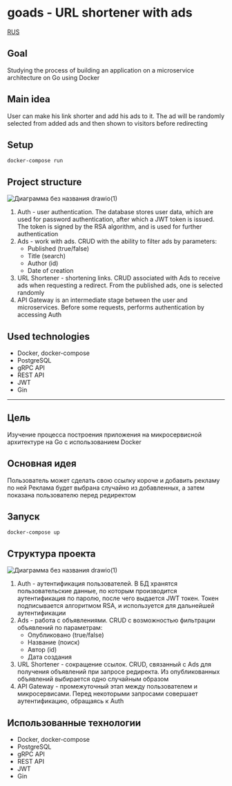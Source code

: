 # goads - URL shortener with ads

[RUS](#цель)

## Goal

Studying the process of building an application on a microservice architecture on Go using Docker

## Main idea

User can make his link shorter and add his ads to it.
The ad will be randomly selected from added ads and then shown to visitors before redirecting

## Setup

`docker-compose run`

## Project structure

![Диаграмма без названия drawio(1)](https://github.com/ormequ/goads/assets/57725831/b497ad29-71c5-4d46-bf0a-ac34e60fb384)

1. Auth - user authentication. The database stores user data,
   which are used for password authentication, after which a JWT token is issued.
   The token is signed by the RSA algorithm, and is used for further authentication
2. Ads - work with ads. CRUD with the ability to filter ads by parameters:
    - Published (true/false)
    - Title (search)
    - Author (id)
    - Date of creation
3. URL Shortener - shortening links. CRUD associated with Ads to receive ads when requesting a redirect.
   From the published ads, one is selected randomly
4. API Gateway is an intermediate stage between the user and microservices.
   Before some requests, performs authentication by accessing Auth

## Used technologies

- Docker, docker-compose
- PostgreSQL
- gRPC API
- REST API
- JWT
- Gin

---

## Цель

Изучение процесса построения приложения на микросервисной архитектуре на Go с использованием Docker

## Основная идея

Пользователь может сделать свою ссылку короче и добавить рекламу по ней
Реклама будет выбрана случайно из добавленных, а затем показана пользователю перед редиректом

## Запуск

`docker-compose up`

## Структура проекта

![Диаграмма без названия drawio(1)](https://github.com/ormequ/goads/assets/57725831/b497ad29-71c5-4d46-bf0a-ac34e60fb384)

1. Auth - аутентификация пользователей. В БД хранятся пользовательские данные,
   по которым производится аутентификация по паролю, после чего выдается JWT токен.
   Токен подписывается алгоритмом RSA, и используется для дальнейшей аутентификации
2. Ads - работа с объявлениями. CRUD с возможностью фильтрации объявлений по параметрам:
    - Опубликовано (true/false)
    - Название (поиск)
    - Автор (id)
    - Дата создания
3. URL Shortener - сокращение ссылок. CRUD, связанный с Ads для получения объявлений при запросе редиректа.
   Из опубликованных объявлений выбирается одно случайным образом
4. API Gateway - промежуточный этап между пользователем и микросервисами.
   Перед некоторыми запросами совершает аутентификацию, обращаясь к Auth

## Использованные технологии

- Docker, docker-compose
- PostgreSQL
- gRPC API
- REST API
- JWT
- Gin
